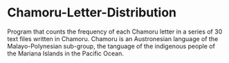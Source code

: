 # Chamoru-Letter-Distribution
Program that counts the frequency of each Chamoru letter in a series of 30 text files written in Chamoru. Chamoru is an Austronesian language of the Malayo-Polynesian sub-group, the tanguage of the indigenous people of the Mariana Islands in the Pacific Ocean.
